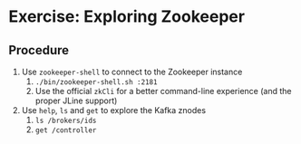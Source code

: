# Exercise: Exploring Zookeeper

## Procedure

1. Use `zookeeper-shell` to connect to the Zookeeper instance
    1. `./bin/zookeeper-shell.sh :2181`
    2. Use the official `zkCli` for a better command-line experience (and the proper JLine support)
2. Use `help`, `ls` and `get` to explore the Kafka znodes
    1. `ls /brokers/ids`
    2. `get /controller`
